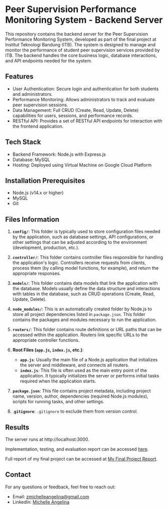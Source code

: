 # Peer Supervision Performance Monitoring System - Backend Server
This repository contains the backend server for the Peer Supervision Performance Monitoring System, developed as part of the final project at Institut Teknologi Bandung (ITB). The system is designed to manage and monitor the performance of student peer supervision services provided by ITB. The backend handles the core business logic, database interactions, and API endpoints needed for the system.

## Features
- User Authentication: Secure login and authentication for both students and administrators.
- Performance Monitoring: Allows administrators to track and evaluate peer supervision sessions.
- Data Management: Full CRUD (Create, Read, Update, Delete) capabilities for users, sessions, and performance records.
- RESTful API: Provides a set of RESTful API endpoints for interaction with the frontend application.

## Tech Stack
- Backend Framework: Node.js with Express.js
- Database: MySQL
- Hosting: Deployed using Virtual Machine on Google Cloud Platform

## Installation Prerequisites
- Node.js (v14.x or higher)
- MySQL
- Git

## Files Information
1. **`config/`**: This folder is typically used to store configuration files needed by the application, such as database settings, API configurations, or other settings that can be adjusted according to the environment (development, production, etc.).

2. **`controller/`**: This folder contains controller files responsible for handling the application's logic. Controllers receive requests from clients, process them (by calling model functions, for example), and return the appropriate responses.

3. **`models/`**: This folder contains data models that link the application with the database. Models usually define the data structure and interactions with tables in the database, such as CRUD operations (Create, Read, Update, Delete).

4. **`node_modules/`**: This is an automatically created folder by Node.js to store all project dependencies listed in `package.json`. This folder contains the packages and modules necessary to run the application.

5. **`routers/`**: This folder contains route definitions or URL paths that can be accessed within the application. Routers link specific URLs to the appropriate controller functions.

6. **Root Files (`app.js`, `index.js`, etc.)**:
   - **`app.js`**: Usually the main file of a Node.js application that initializes the server and middleware, and connects all routers.
   - **`index.js`**: This file is often used as the main entry point of the application. It typically initializes the server or performs initial tasks required when the application starts.

7. **`package.json`**: This file contains project metadata, including project name, version, author, dependencies (required Node.js modules), scripts for running tasks, and other settings.

8. .**`gitignore`**: `.gitignore` to exclude them from version control.

## Results
The server runs at http://localhost:3000.

Implementation, testing, and evaluation report can be accessed [here](https://drive.google.com/file/d/1jWIeYWFVokWX37NNMSWujeNdVezn4-jN/view?usp=sharing).

Full report of my final project can be accessed at [My Final Project Report](https://drive.google.com/file/d/1B80gTmp65oT_0TlowC-GYLj_FVs8BJre/view?usp=sharing).

## Contact

For any questions or feedback, feel free to reach out:
- Email: [zmichelleangelina@gmail.com](zmichelleangelina@gmail.com)
- LinkedIn: [Michelle Angelina](https://www.linkedin.com/in/mchelleangelina/)
